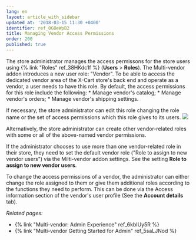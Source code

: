 ```yaml
---
lang: en
layout: article_with_sidebar
updated_at: '2018-03-15 11:30 +0400'
identifier: ref_0GOeWpB2
title: Managing Vendor Access Permissions
order: 200
published: true
---
```

The store administrator manages the access permissons for the store users using {% link "Roles" ref_38HKdc1f %} (**Users** > **Roles**). The Multi-vendor addon introduces a new user role: "Vendor". To be able to access the dedicated vendor area of the X-Cart store's back end and operate as a vendor, a user needs to have this role. By default, the access permissions for this role include the following:
    *   Manage vendor's catalog;
    *   Manage vendor's orders;
    *   Manage vendor's shipping settings.
    
If necessary, the store administrator can edit this role changing the role name or the set of access permissions which this role gives to its users. 
    ![]({{site.baseurl}}/attachments/8749416/8717112.png)
    
Alternatively, the store administrator can create other vendor-related roles with some or all of the above-named vendor permissions.

If the administrator chooses to use more than one vendor-related role in their store, they need to set the default vendor role ("Role to assign to new vendor users") via the Milti-vendor addon settings. See the setting **Role to assign to new vendor users**.

To change the access permissions of a vendor, the administrator can either change the role assigned to them or give them additional roles according to the functions they need to perform. This can be done via the Access information section of the vendor's user profile (See the **Account details** tab).

_Related pages:_
   
   *  {% link "Multi-vendor: Admin Experience" ref_6kbIUy5R %}
   *  {% link "Multi-vendor Getting Started for Admin" ref_5saLJNod %}
